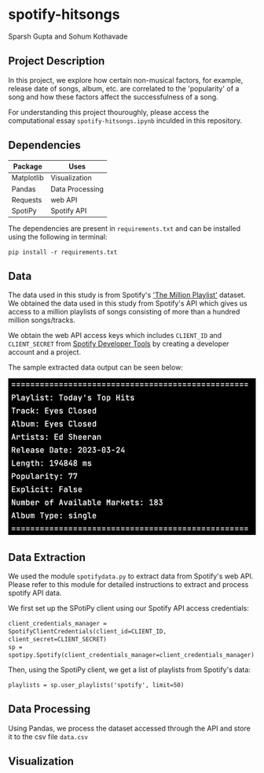 # spotify-hitsongs

Sparsh Gupta and Sohum Kothavade

## Project Description

In this project, we explore how certain non-musical factors, for example, release date of songs, album, etc. are correlated to the 'popularity' of a song and how these factors affect the successfulness of a song.

For understanding this project thouroughly, please access the computational essay `spotify-hitsongs.ipynb` inculded in this repository.

## Dependencies

|  Package  |      Uses       |
|-----------|-----------------|
| Matplotlib| Visualization   |
| Pandas    | Data Processing |
| Requests  | web API         |
| SpotiPy   | Spotify API     |

 The dependencies are present in `requirements.txt` and can be installed using the following in terminal:
 
 ```
 pip install -r requirements.txt
 ```
 
## Data

The data used in this study is from Spotify's ['The Million Playlist'](https://research.atspotify.com/2020/09/the-million-playlist-dataset-remastered/) dataset. We obtained the data used in this study from Spotify's API which gives us access to a million playlists of songs consisting of more than a hundred million songs/tracks.

We obtain the web API access keys which includes `CLIENT_ID` and `CLIENT_SECRET` from [Spotify Developer Tools](https://developer.spotify.com) by creating a developer account and a project.

The sample extracted data output can be seen below:

![](samplespotifydata.png)

## Data Extraction

We used the module `spotifydata.py` to extract data from Spotify's web API. Please refer to this module for detailed instructions to extract and process spotify API data.

We first set up the SPotiPy client using our Spotify API access credentials:
```
client_credentials_manager = SpotifyClientCredentials(client_id=CLIENT_ID, client_secret=CLIENT_SECRET)
sp = spotipy.Spotify(client_credentials_manager=client_credentials_manager)
```

Then, using the SpotiPy client, we get a list of playlists from Spotify's data:
```
playlists = sp.user_playlists('spotify', limit=50)
```

## Data Processing

Using Pandas, we process the dataset accessed through the API and store it to the csv file `data.csv`

## Visualization
